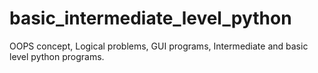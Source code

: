 # basic_intermediate_level_python
OOPS concept, Logical problems, GUI programs, Intermediate and basic level python programs. 
